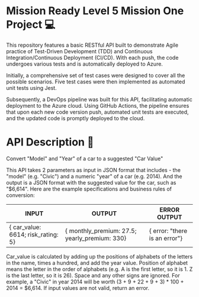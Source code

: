 # Mission Ready Level 5 Mission One Project 💻

This repository features a basic RESTful API built to demonstrate Agile practice of Test-Driven Development (TDD) and Continuous Integration/Continuous Deployment (CI/CD). With each push, the code undergoes various tests and is automatically deployed to Azure.

Initially, a comprehensive set of test cases were designed to cover all the possible scenarios. Five test cases were then implemented as automated unit tests using Jest.

Subsequently, a DevOps pipeline was built for this API, facilitating automatic deployment to the Azure cloud. Using GitHub Actions, the pipeline ensures that upon each new code version push, automated unit tests are executed, and the updated code is promptly deployed to the cloud.

# API Description 🔌

Convert "Model" and "Year" of a car to a suggested "Car Value"

This API takes 2 parameters as input in JSON format that includes - the "model" (e.g. "Civic") and a numeric "year" of a car (e.g. 2014).  And the output is a JSON format with the suggested value for the car, such as "$6,614".  Here are the example specifications and business rules of conversion:

| INPUT | OUTPUT | ERROR OUTPUT |
| ----- | ------ | ------------ |
| { car_value: 6614; risk_rating: 5} |	{ monthly_premium: 27.5; yearly_premium: 330} | { error: "there is an error"}
 
Car_value is calculated by adding up the positions of alphabets of the letters in the name, times a hundred, and add the year value.  Position of alphabet means the letter in the order of alphabets (e.g. A is the first letter, so it is 1.  Z is the last letter, so it is 26).  Space and any other signs are ignored.   For example, a "Civic" in year 2014 will be worth (3 + 9 + 22 + 9 + 3) * 100 + 2014 = $6,614.  If input values are not valid, return an error.


